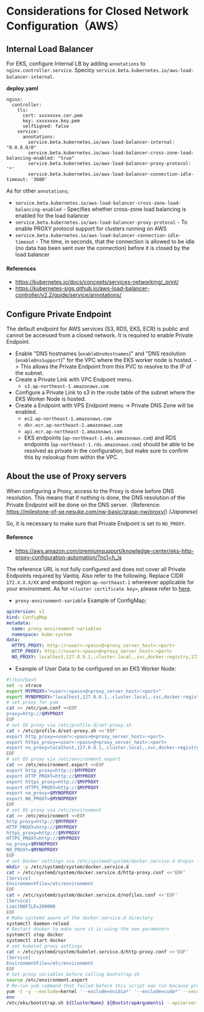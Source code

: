 # Considerations for Closed Network Configuration（AWS）

## Internal Load Balancer
For EKS, configure Internal LB by adding `annotations` to `nginx.controller.service`.
Specicy `service.beta.kubernetes.io/aws-load-balancer-internal`.

**deploy.yaml**
```
nginx:
  controller:
    tls:
      cert: xxxxxxxx.cer.pem
      key: xxxxxxxx.key.pem
      selfSigned: false
    service:
      annotations:
        service.beta.kubernetes.io/aws-load-balancer-internal: "0.0.0.0/0"
        service.beta.kubernetes.io/aws-load-balancer-cross-zone-load-balancing-enabled: "true"
        service.beta.kubernetes.io/aws-load-balancer-proxy-protocol: '*'
        service.beta.kubernetes.io/aws-load-balancer-connection-idle-timeout: '3600'
```
As for other `annotations`;
- `service.beta.kubernetes.io/aws-load-balancer-cross-zone-load-balancing-enabled` - Specifies whether cross-zone load balancing is enabled for the load balancer
- `service.beta.kubernetes.io/aws-load-balancer-proxy-protocol` - To enable PROXY protocol support for clusters running on AWS
- `service.beta.kubernetes.io/aws-load-balancer-connection-idle-timeout` - The time, in seconds, that the connection is allowed to be idle (no data has been sent over the connection) before it is closed by the load balancer

#### References
- https://kubernetes.io/docs/concepts/services-networking/_print/
- https://kubernetes-sigs.github.io/aws-load-balancer-controller/v2.2/guide/service/annotations/


## Configure Private Endpoint
The default endpoint for AWS services (S3, RDS, EKS, ECR) is public and cannot be accessed from a closed network. It is required to enable Private Endpoint.

- Enable "DNS hostnames (`enableDnsHostnames`)" and "DNS resolution (`enableDnsSupport`)" for the VPC where the EKS worker node is hosted. -> This allows the Private Endpoint from this PVC to resolve to the IP of the subnet.  
- Create a Private Link with VPC Endpoint menu.  
  - `s3.ap-northeast-1.amazonaws.com`
- Configure a Private Link to s3 in the route table of the subnet where the EKS Worker Node is hosted.  
- Create a Endpoint with VPS Endpoint menu -> Private DNS Zone will be enabled.  
  - `ec2.ap-northeast-1.amazonaws.com`
  - `dkr.ecr.ap-northeast-1.amazonaws.com`
  - `api.ecr.ap-northeast-1.amazonaws.com`
  - EKS endpoints (`ap-northeast-1.eks.amazonaws.com`) and RDS endpoints (`ap-northeast-1.rds.amazonaws.com`) should be able to be resolved as private in the configuration, but make sure to confirm this by nslookup from within the VPC.  

## About the use of Proxy servers
When configuring a Proxy, access to the Proxy is done before DNS resolution. This means that if nothing is done, the DNS resolution of the Private Endpoint will be done on the DNS server.（Reference: https://milestone-of-se.nesuke.com/nw-basic/grasp-nw/proxy/) _(Japanese)_

So, it is necessary to make sure that Private Endpoint is set to `NO_PROXY`.  

#### Reference
- https://aws.amazon.com/premiumsupport/knowledge-center/eks-http-proxy-configuration-automation/?nc1=h_ls

The reference URL is not fully configured and does not cover all Private Endpoints required by Vantiq. Also refer to the following. Replace CIDR `172.X.X.X/XX` and endpoint region `ap-northeast-1` whereever applicable for your environment. As for `<cluster certificate key>`, please refer to [here](https://docs.aws.amazon.com/eks/latest/userguide/private-clusters.html).  

- `proxy-environment-variable` Example of ConfigMap;

```yaml
apiVersion: v1
kind: ConfigMap
metadata:
  name: proxy-environment-variables
  namespace: kube-system
data:
  HTTPS_PROXY: http://<user>:<pass>@<proxy_server_host>:<port>
  HTTP_PROXY: http://<user>:<pass>@<proxy_server_host>:<port>
  NO_PROXY: localhost,127.0.0.1,.cluster.local,.svc,docker-registry,172.20.0.0/16,172.30.0.0/16,10.152.226.0/24,10.152.227.0/24,10.152.233.0/24,10.152.234.0/24,10.152.235.0/24,10.152.236.0/24,169.254.169.254,.internal,ec2.ap-northeast-1.amazonaws.com,.s3.ap-northeast-1.amazonaws.com,.dkr.ecr.ap-northeast-1.amazonaws.com,api.ecr.ap-northeast-1.amazonaws.com,.ap-northeast-1.eks.amazonaws.com,.ap-northeast-1.rds.amazonaws.com
```

- Example of User Data to be configured on an EKS Worker Node:  
```sh
#!/bin/bash
set -o xtrace
export MYPROXY="<user>:<pass>@<proxy_server_host>:<port>"
export MYNOPROXY="localhost,127.0.0.1,.cluster.local,.svc,docker-registry,172.20.0.0/16,172.30.0.0/16,10.152.226.0/24,10.152.227.0/24,10.152.233.0/24,169.254.169.254,.internal,ec2.ap-northeast-1.amazonaws.com,.s3.ap-northeast-1.amazonaws.com,.dkr.ecr.ap-northeast-1.amazonaws.com,api.ecr.ap-northeast-1.amazonaws.com,.ap-northeast-1.eks.amazonaws.com,.ap-northeast-1.rds.amazonaws.com"
# set proxy for yum
cat >> /etc/yum.conf <<EOF
proxy=http://$MYPROXY
EOF
# set OS proxy via /etc/profile.d/set-proxy.sh
cat > /etc/profile.d/set-proxy.sh <<'EOF'
export http_proxy=<user>:<pass>@<proxy_server_host>:<port>
export https_proxy=<user>:<pass>@<proxy_server_host>:<port>
export no_proxy=localhost,127.0.0.1,.cluster.local,.svc,docker-registry,172.20.0.0/16,172.30.0.0/16,10.152.226.0/24,10.152.227.0/24,10.152.233.0/24,169.254.169.254,.internal,ec2.ap-northeast-1.amazonaws.com,.s3.ap-northeast-1.amazonaws.com,.dkr.ecr.ap-northeast-1.amazonaws.com,api.ecr.ap-northeast-1.amazonaws.com,.ap-northeast-1.eks.amazonaws.com,.ap-northeast-1.rds.amazonaws.com
EOF
# set OS proxy via /etc/environment.export
cat >> /etc/environment.export <<EOF
export http_proxy=http://$MYPROXY
export HTTP_PROXY=http://$MYPROXY
export https_proxy=http://$MYPROXY
export HTTPS_PROXY=http://$MYPROXY
export no_proxy=$MYNOPROXY
export NO_PROXY=$MYNOPROXY
EOF
# set OS proxy via /etc/environment
cat >> /etc/environment <<EOF
http_proxy=http://$MYPROXY
HTTP_PROXY=http://$MYPROXY
https_proxy=http://$MYPROXY
HTTPS_PROXY=http://$MYPROXY
no_proxy=$MYNOPROXY
NO_PROXY=$MYNOPROXY
EOF
# set Docker settings via /etc/systemd/system/docker.service.d dropin files - proxy & LimitNOFILE
mkdir -p /etc/systemd/system/docker.service.d
cat > /etc/systemd/system/docker.service.d/http-proxy.conf <<'EOF'
[Service]
EnvironmentFile=/etc/environment
EOF
cat > /etc/systemd/system/docker.service.d/nofiles.conf <<'EOF'
[Service]
LimitNOFILE=200000
EOF
# Make systemd aware of the docker.service.d directory
systemctl daemon-reload
# Restart docker to make sure it is using the new parameters
systemctl stop docker
systemctl start docker
# set kubelet proxy settings
cat > /etc/systemd/system/kubelet.service.d/http-proxy.conf <<'EOF'
[Service]
EnvironmentFile=/etc/environment
EOF
# Set proxy variables before calling bootstrap.sh
source /etc/environment.export
# Re-run yum command that failed before this script was run because proxy was not set yet
yum -t -y --exclude=kernel '--exclude=nvidia*' '--exclude=cuda*' --security --sec-severity=critical --sec-severity=important upgrade
env
/etc/eks/bootstrap.sh ${ClusterName} ${BootstrapArguments} --apiserver-endpoint https://<EKS EndPoint>.ap-northeast-1.eks.amazonaws.com --b64-cluster-ca <cluster certificate key>
```
